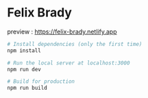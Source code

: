 # Felix Brady

preview : https://felix-brady.netlify.app 

```bash
# Install dependencies (only the first time)
npm install

# Run the local server at localhost:3000
npm run dev

# Build for production
npm run build
```
